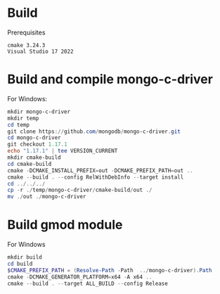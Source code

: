 # Build

Prerequisites
```
cmake 3.24.3
Visual Studio 17 2022
```

# Build and compile mongo-c-driver

For Windows:
```powershell
mkdir mongo-c-driver
mkdir temp
cd temp
git clone https://github.com/mongodb/mongo-c-driver.git
cd mongo-c-driver
git checkout 1.17.1
echo "1.17.1" | tee VERSION_CURRENT
mkdir cmake-build
cd cmake-build
cmake -DCMAKE_INSTALL_PREFIX=out -DCMAKE_PREFIX_PATH=out ..
cmake --build . --config RelWithDebInfo --target install
cd ../../../
cp -r ./temp/mongo-c-driver/cmake-build/out ./
mv ./out ./mongo-c-driver
```

# Build gmod module

For Windows
```powershell
mkdir build
cd build
$CMAKE_PREFIX_PATH = (Resolve-Path -Path  ../mongo-c-driver).Path
cmake -DCMAKE_GENERATOR_PLATFORM=x64 -A x64 ..  
cmake --build . --target ALL_BUILD --config Release
```
